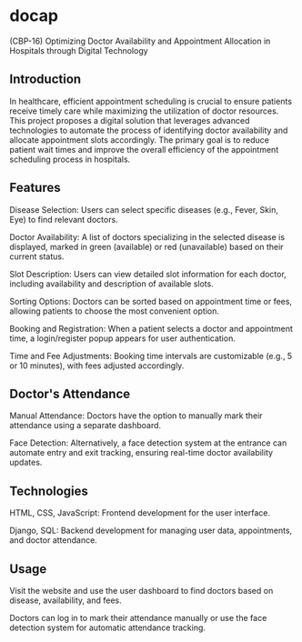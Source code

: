 # docap
(CBP-16) Optimizing Doctor Availability and Appointment Allocation in Hospitals through Digital Technology

## Introduction

In healthcare, efficient appointment scheduling is crucial to ensure patients receive timely care while maximizing the utilization of doctor resources. This project proposes a digital solution that leverages advanced technologies to automate the process of identifying doctor availability and allocate appointment slots accordingly. The primary goal is to reduce patient wait times and improve the overall efficiency of the appointment scheduling process in hospitals.

## Features

Disease Selection: Users can select specific diseases (e.g., Fever, Skin, Eye) to find relevant doctors.

Doctor Availability: A list of doctors specializing in the selected disease is displayed, marked in green (available) or red (unavailable) based on their current status.

Slot Description: Users can view detailed slot information for each doctor, including availability and description of available slots.

Sorting Options: Doctors can be sorted based on appointment time or fees, allowing patients to choose the most convenient option.

Booking and Registration: When a patient selects a doctor and appointment time, a login/register popup appears for user authentication.

Time and Fee Adjustments: Booking time intervals are customizable (e.g., 5 or 10 minutes), with fees adjusted accordingly.

## Doctor's Attendance

Manual Attendance: Doctors have the option to manually mark their attendance using a separate dashboard.

Face Detection: Alternatively, a face detection system at the entrance can automate entry and exit tracking, ensuring real-time doctor availability updates.

## Technologies

HTML, CSS, JavaScript: Frontend development for the user interface.

Django, SQL: Backend development for managing user data, appointments, and doctor attendance.

## Usage
Visit the website and use the user dashboard to find doctors based on disease, availability, and fees.

Doctors can log in to mark their attendance manually or use the face detection system for automatic attendance tracking.
